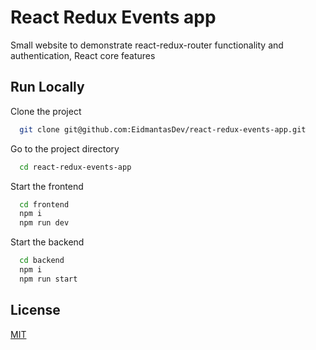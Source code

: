 # React Redux Events app

Small website to demonstrate react-redux-router functionality and authentication, React core features

## Run Locally

Clone the project

```bash
  git clone git@github.com:EidmantasDev/react-redux-events-app.git
```

Go to the project directory

```bash
  cd react-redux-events-app
```

Start the frontend

```bash
  cd frontend
  npm i
  npm run dev
```

Start the backend

```bash
  cd backend
  npm i
  npm run start
```

## License

[MIT](https://choosealicense.com/licenses/mit/)
